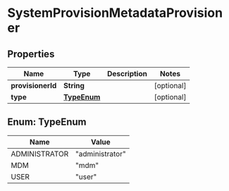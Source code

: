 # SystemProvisionMetadataProvisioner

## Properties
Name | Type | Description | Notes
------------ | ------------- | ------------- | -------------
**provisionerId** | **String** |  |  [optional]
**type** | [**TypeEnum**](#TypeEnum) |  |  [optional]

<a name="TypeEnum"></a>
## Enum: TypeEnum
Name | Value
---- | -----
ADMINISTRATOR | &quot;administrator&quot;
MDM | &quot;mdm&quot;
USER | &quot;user&quot;
